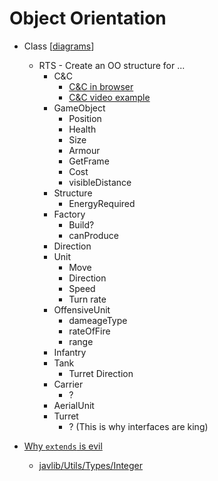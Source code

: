 Object Orientation
==================

* Class [[diagrams]]


    * RTS - Create an OO structure for ...
        * C&C
            * [C&C in browser](https://www.adityaravishankar.com/projects/games/command-and-conquer/)
            * [C&C video example](https://www.youtube.com/watch?v=uqTqBoEkyAA&feature=youtu.be&t=180)
        * GameObject
            * Position
            * Health
            * Size
            * Armour
            * GetFrame
            * Cost
            * visibleDistance
        * Structure
            * EnergyRequired
        * Factory
            * Build?
            * canProduce
        * Direction
        * Unit
            * Move
            * Direction
            * Speed
            * Turn rate
        * OffensiveUnit
            * dameageType
            * rateOfFire
            * range
        * Infantry
        * Tank
            * Turret Direction
        * Carrier
            * ?
        * AerialUnit
        * Turret
            * ? (This is why interfaces are king)


* [Why `extends` is evil](https://www.javaworld.com/article/2073649/core-java/why-extends-is-evil.html)
    * [javlib/Utils/Types/Integer](https://github.com/calaldees/javalib/tree/master/lib/Utils/Utils/Types/Integer)

[//begin]: # "Autogenerated link references for markdown compatibility"
[diagrams]: diagrams.md "Diagrams"
[//end]: # "Autogenerated link references"